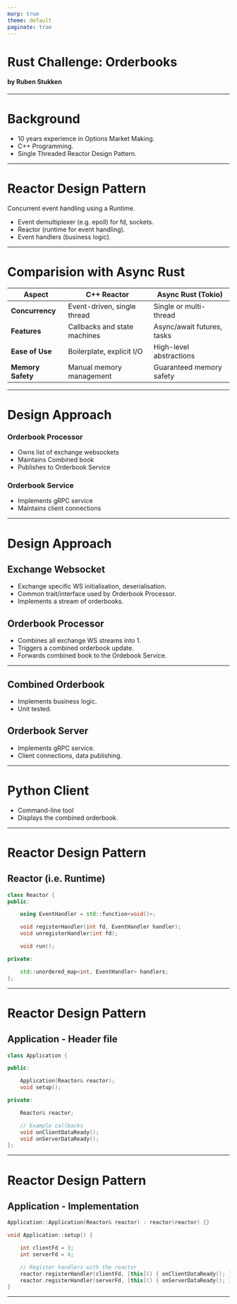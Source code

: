 ```yaml
---
marp: true
theme: default
paginate: true
---
```


# Rust Challenge:  Orderbooks
#### by Ruben Stukken

---

# Background

* 10 years experience in Options Market Making.
* C++ Programming.
* Single Threaded Reactor Design Pattern.

---

# Reactor Design Pattern

Concurrent event handling using a Runtime.
* Event demultiplexer (e.g. epoll) for fd, sockets.
* Reactor (runtime for event handling).
* Event handlers (business logic).

---


# Comparision with Async Rust

| Aspect             | C++ Reactor      | Async Rust (Tokio)               |
|--------------------|-----------------------------------|-----------------------------------------|
| **Concurrency** | Event-driven, single thread   | Single or multi-thread     |
| **Features** | Callbacks and state machines     | Async/await futures, tasks     |
| **Ease of Use**    | Boilerplate, explicit I/O   | High-level abstractions |              |
| **Memory Safety**  | Manual memory management         | Guaranteed memory safety   |

---

# Design Approach

### Orderbook Processor
* Owns list of exchange websockets
* Maintains Combined book
* Publishes to Orderbook Service

### Orderbook Service
* Implements gRPC service
* Maintains client connections


---

# Design Approach
## Exchange Websocket
* Exchange specific WS initialisation, deserialisation.
* Common trait/interface used by Orderbook Processor.
* Implements a stream of orderbooks.

## Orderbook Processor
* Combines all exchange WS streams into 1.
* Triggers a combined orderbook update.
* Forwards combined book to the Ordebook Service.

---

## Combined Orderbook
* Implements business logic.
* Unit tested.

## Orderbook Server
* Implements gRPC service.
* Client connections, data publishing.

---

# Python Client
* Command-line tool
* Displays the combined orderbook.

 ---

# Reactor Design Pattern
## Reactor (i.e. Runtime)

```cpp
class Reactor {
public:

    using EventHandler = std::function<void()>;

    void registerHandler(int fd, EventHandler handler);
    void unregisterHandler(int fd);

    void run();

private:

    std::unordered_map<int, EventHandler> handlers;
};
````

---

# Reactor Design Pattern
## Application - Header file

```cpp
class Application {

public:

    Application(Reactor& reactor);
    void setup();

private:

    Reactor& reactor;

    // Example callbacks
    void onClientDataReady();
    void onServerDataReady();
};
```
---

# Reactor Design Pattern
## Application - Implementation

```cpp
Application::Application(Reactor& reactor) : reactor(reactor) {}

void Application::setup() {

    int clientFd = 3;
    int serverFd = 4;

    // Register handlers with the reactor
    reactor.registerHandler(clientFd, [this]() { onClientDataReady(); });
    reactor.registerHandler(serverFd, [this]() { onServerDataReady(); });
}
```

---
